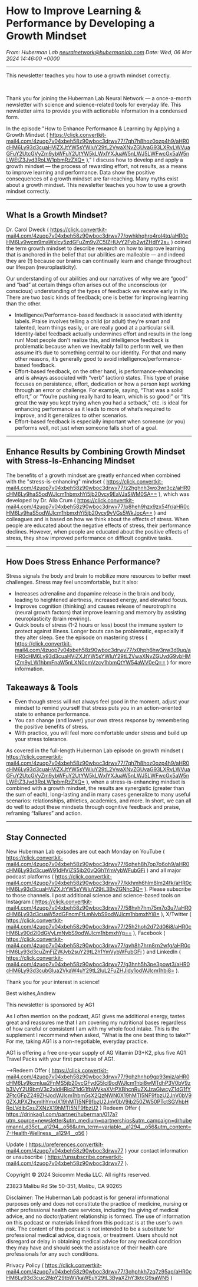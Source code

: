 # How to Improve Learning & Performance by Developing a Growth Mindset

*From: Huberman Lab <neuralnetwork@hubermanlab.com>*
*Date: Wed, 06 Mar 2024 14:46:00 +0000*

---

This newsletter teaches you how to use a growth
mindset correctly.

‌ ‌ ‌ ‌ ‌ ‌ ‌ ‌ ‌ ‌ ‌ ‌ ‌ ‌ ‌ ‌ ‌ ‌ ‌ ‌ ‌ ‌ ‌ ‌ ‌ ‌ ‌ ‌ ‌ ‌ ‌ ‌ ‌ ‌ ‌ ‌ ‌ ‌ ‌ ‌ ‌ ‌ ‌ ‌ ‌ ‌ ‌ ‌ ‌ ‌ ‌ ‌ ‌ ‌ ‌ ‌ ‌ ‌ ‌ ‌ ‌ ‌ ‌ ‌ ‌ ‌ ‌ ‌ ‌ ‌ ‌ ‌ ‌ ‌ ‌ ‌ ‌ ‌ ‌ ‌ ‌ ‌ ‌ ‌ ‌ ‌ ‌ ‌ ‌ ‌ ‌ ‌ ‌ ‌ ‌ ‌ ‌ ‌ ‌ ‌ ‌ ‌ ‌ ‌ ‌ ‌ ‌ ‌ ‌ ‌ ‌ ‌ ‌ ‌ ‌ ‌ ‌ ‌ ‌ ‌ ‌ ‌ ‌ ‌ ‌ ‌ ‌ ‌ ‌ ‌ ‌ ‌ ‌ ‌ ‌ ‌ ‌ ‌ ‌ ‌ ‌ ‌ ‌ ‌ ‌ ‌ ‌ ‌ ‌ ‌ ‌ ‌ ‌ ‌ ‌ ‌ ‌ ‌ ‌ ‌ ‌ ‌ ‌ ‌ ‌ ‌ ‌ ‌ ‌ ‌ ‌ ‌ ‌ ‌ ‌ ‌ ‌ ‌ ‌ ‌ ‌ ‌ ‌ ‌ ‌ ‌ ‌ ‌ ‌ ‌ ‌ ‌ ‌ ‌ ‌ ‌ ‌ ‌ ‌ ‌ ‌ ‌ ‌ ‌ ‌ ‌ ‌ ‌ ‌ ‌ ‌ ‌ ‌ ‌ ‌ ‌ ‌ ‌ ‌ ‌ ‌ ‌ ‌ ‌ ‌ ‌ ‌ ‌ ‌ ‌ ‌ ‌ ‌ ‌ ‌ ‌ ‌ ‌ ‌ ‌ ‌ ‌ ‌ ‌ ‌ ‌ ‌ ‌ ‌ ‌ ‌ ‌ ‌ ‌ ‌ ‌ ‌ ‌ ‌ ‌ ‌ ‌ ‌ ‌ ‌ ‌ ‌ ‌ ‌ ‌ ‌ ‌ ‌ ‌ ‌ ‌ ‌ ‌ ‌ ‌ ‌ ‌ ‌ ‌ ‌ ‌ ‌ ‌ ‌ ‌ ‌ ‌ ‌ ‌ ‌ ‌ ‌ ‌ ‌ ‌ ‌ ‌ ‌ ‌ ‌ ‌ ‌ ‌ ‌ ‌ ‌ ‌ ‌ ‌ ‌ ‌ ‌ ‌ ‌ ‌ ‌ ‌ ‌ ‌ ‌ ‌ ‌ ‌ ‌ ‌ ‌ ‌ ‌ ‌ ‌ ‌ ‌ ‌ ‌ ‌ ‌ ‌ ‌ ‌ ‌ ‌ ‌ ‌ ‌ ‌ ‌ ‌ ‌ ‌ ‌ ‌ ‌ ‌ ‌ ‌ ‌ ‌ ‌ ‌ ‌ ‌ ‌ ‌ ‌ ‌ ‌ ‌ ‌ ‌ ‌ ‌ ‌ ‌ ‌ ‌ ‌ ‌ ‌ ‌ ‌ ‌ ‌ ‌ ‌ ‌ ‌ ‌ ‌ ‌ ‌ ‌ ‌ ‌ ‌ ‌ ‌ ‌ ‌ ‌ ‌ ‌ ‌ ‌ ‌ ‌ ‌ ‌ ‌ ‌ ‌ ‌ ‌ ‌ ‌ ‌ ‌ ‌ ‌ ‌ ‌ ‌ ‌ ‌ ‌ ‌ ‌ ‌ ‌ ‌ ‌ ‌ ‌ ‌ ‌ ‌ ‌ ‌ ‌ ‌ ‌ ‌ ‌ ‌ ‌ ‌ ‌ ‌ ‌ ‌ ‌ ‌ ‌ ‌ ‌ ‌ ‌ ‌ ‌ ‌ ‌ ‌ ‌ ‌ ‌ ‌ ‌ ‌ ‌ ‌ ‌ ‌ ‌ ‌ ‌ ‌ ‌ ‌ ‌ ‌ ‌ ‌ ‌ ‌ ‌ ‌ ‌ ‌ ‌ ‌ ‌ ‌ ‌ ‌ ‌ ‌ ‌ ‌ ‌ ‌ ‌ ‌ ‌ ‌ ‌ ‌ ‌ ‌ ‌ ‌ ‌ ‌ ‌ ‌ ‌ ‌ ‌ ‌ ‌ ‌ ‌ ‌ ‌ ‌ ‌ ‌ ‌ ‌ ‌ ‌ ‌ ‌ ‌ ‌ ‌ ‌ ‌ ‌ ‌ ‌ ‌ ‌ ‌ ‌ ‌ ‌ ‌ ‌ ‌ ‌ ‌ ‌ ‌ ‌ ‌ ‌ ‌ ‌ ‌ ‌ ‌ ‌ ‌ ‌ ‌ ‌ ‌ ‌ ‌ ‌ ‌ ‌ ‌ ‌ ‌ ‌ ‌ ‌ ‌ ‌ ‌ ‌ ‌ ‌ ‌ ‌ ‌ ‌ ‌ ‌ ‌ ‌ ‌ ‌ ‌ ‌ ‌ ‌ ‌ ‌ ‌ ‌ ‌ ‌ ‌ ‌ ‌ ‌ ‌ ‌ ‌ ‌ ‌ ‌ ‌ ‌ ‌ ‌ ‌ ‌

Thank you for joining the Huberman Lab Neural Network — a
once-a-month newsletter with science and science-related tools
for everyday life. This newsletter aims to provide you with
actionable information in a condensed form.

In the episode "How to Enhance Performance & Learning by Applying
a Growth Mindset (
https://click.convertkit-mail4.com/4zuop7v04xbeh58z90wboc3drwv77/7qh7h8hoz0ozp4h9/aHR0cHM6Ly93d3cuaHViZXJtYW5sYWIuY29tL2VwaXNvZGUvaG93LXRvLWVuaGFuY2UtcGVyZm9ybWFuY2UtYW5kLWxlYXJuaW5nLWJ5LWFwcGx5aW5nLWEtZ3Jvd3RoLW1pbmRzZXQ=
)," I discuss how to develop and apply a growth mindset — the
process of rewarding effort, not results, as a means to improve
learning and performance. Data show the positive consequences of
a growth mindset are far-reaching. Many myths exist about a
growth mindset. This newsletter teaches you how to use a growth
mindset correctly.

-------------------------
What Is a Growth Mindset?
-------------------------

​Dr. Carol Dweck (
https://click.convertkit-mail4.com/4zuop7v04xbeh58z90wboc3drwv77/owhkhqhro4rol4tq/aHR0cHM6Ly9wcm9maWxlcy5zdGFuZm9yZC5lZHUvY2Fyb2wtZHdlY2s=
) coined the term growth mindset to describe research on how to
improve learning that is anchored in the belief that our
abilities are malleable — and indeed they are (!) because our
brains can continually learn and change throughout our lifespan
(neuroplasticity).

Our understanding of our abilities and our narratives of why we
are “good” and “bad” at certain things often arises out of the
unconscious (or conscious) understanding of the types of feedback
we receive early in life. There are two basic kinds of feedback;
one is better for improving learning than the other.

* Intelligence/Performance-based feedback is associated with
identity labels. Praise involves telling a child (or adult)
they’re smart and talented, learn things easily, or are really
good at a particular skill. Identity-label feedback actually
undermines effort and results in the long run! Most people don't
realize this, and intelligence feedback is problematic because
when we inevitably fail to perform well, we then assume it’s due
to something central to our identity. For that and many other
reasons, it’s generally good to avoid
intelligence/performance-based feedback.
* Effort-based feedback, on the other hand, is
performance-enhancing and is always associated with “verb”
(action) states. This type of praise focuses on persistence,
effort, dedication or how a person kept working through an error
or challenge. For example, saying, “That was a solid effort,” or
“You’re pushing really hard to learn, which is so good!” or “It’s
great the way you kept trying when you had a setback,” etc. is
ideal for enhancing performance as it leads to more of what’s
required to improve, and it generalizes to other scenarios.
* Effort-based feedback is especially important when someone (or
you) performs well, not just when someone falls short of a goal.

-----------------------------------------------------------------
Enhance Results by Combining Growth Mindset with
Stress-Is-Enhancing Mindset
-----------------------------------------------------------------

The benefits of a growth mindset are greatly enhanced when
combined with the "stress-is-enhancing" mindset (
https://click.convertkit-mail4.com/4zuop7v04xbeh58z90wboc3drwv77/z2hghnh3wo3wr3cz/aHR0cHM6Ly9haS5odWJlcm1hbmxhYi5jb20vcy9EaVJaSWM0SA==
), which was developed by Dr. Alia Crum (
https://click.convertkit-mail4.com/4zuop7v04xbeh58z90wboc3drwv77/p8heh9hzx9zx54fr/aHR0cHM6Ly9haS5odWJlcm1hbmxhYi5jb20vcy9vVGs5WkJocA==
) and colleagues and is based on how we think about the effects
of stress. When people are educated about the negative effects of
stress, their performance declines. However, when people are
educated about the positive effects of stress, they show improved
performance on difficult cognitive tasks.

------------------------------------
How Does Stress Enhance Performance?
------------------------------------

Stress signals the body and brain to mobilize more resources to
better meet challenges. Stress may feel uncomfortable, but it
also:

* Increases adrenaline and dopamine release in the brain and
body, leading to heightened alertness, increased energy, and
elevated focus.
* Improves cognition (thinking) and causes release of
neurotrophins (neural growth factors) that improve learning and
memory by assisting neuroplasticity (brain rewiring).
* Quick bouts of stress (1-2 hours or less) boost the immune
system to protect against illness. Longer bouts can be
problematic, especially if they alter sleep. See the episode on
mastering stress (
https://click.convertkit-mail4.com/4zuop7v04xbeh58z90wboc3drwv77/x0hph6hw3nw3d9ug/aHR0cHM6Ly93d3cuaHViZXJtYW5sYWIuY29tL2VwaXNvZGUvdG9vbHMtZm9yLW1hbmFnaW5nLXN0cmVzcy1hbmQtYW54aWV0eQ==
) for more information.

Takeaways & Tools
-----------------

* Even though stress will not always feel good in the moment,
adjust your mindset to remind yourself that stress puts you in an
action-oriented state to enhance performance.
* You can change (and lower) your own stress response by
remembering the positive benefits of stress.
* With practice, you will feel more comfortable under stress and
build up your stress tolerance.

As covered in the full-length Huberman Lab episode on growth
mindset (
https://click.convertkit-mail4.com/4zuop7v04xbeh58z90wboc3drwv77/7qh7h8hoz0ozp4h9/aHR0cHM6Ly93d3cuaHViZXJtYW5sYWIuY29tL2VwaXNvZGUvaG93LXRvLWVuaGFuY2UtcGVyZm9ybWFuY2UtYW5kLWxlYXJuaW5nLWJ5LWFwcGx5aW5nLWEtZ3Jvd3RoLW1pbmRzZXQ=
), when a stress-is-enhancing mindset is combined with a growth
mindset, the results are synergistic (greater than the sum of
each), long-lasting and in many cases generalize to many useful
scenarios: relationships, athletics, academics, and more. In
short, we can all do well to adopt these mindsets through
cognitive feedback and praise, reframing “failures” and action.

--------------
Stay Connected
--------------

New Huberman Lab episodes are out each Monday on YouTube (
https://click.convertkit-mail4.com/4zuop7v04xbeh58z90wboc3drwv77/6qheh8h7op7o6oh9/aHR0cHM6Ly93d3cueW91dHViZS5jb20vQGh1YmVybWFubGFi
) and all major podcast platforms (
https://click.convertkit-mail4.com/4zuop7v04xbeh58z90wboc3drwv77/kkhmh6hlm8lm24fk/aHR0cHM6Ly93d3cuaHViZXJtYW5sYWIuY29tL3BvZGNhc3Q=
). Please subscribe to those channels. I post additional science
and science-based tools on Instagram (
https://click.convertkit-mail4.com/4zuop7v04xbeh58z90wboc3drwv77/58hvh7hm75m7o3u7/aHR0cHM6Ly93d3cuaW5zdGFncmFtLmNvbS9odWJlcm1hbmxhYi8=
), X/Twitter (
https://click.convertkit-mail4.com/4zuop7v04xbeh58z90wboc3drwv77/25h2hoh2d72d06i8/aHR0cHM6Ly90d2l0dGVyLmNvbS9odWJlcm1hbmxhYg==
), Facebook (
https://click.convertkit-mail4.com/4zuop7v04xbeh58z90wboc3drwv77/qvh8h7hrn8rn2wfg/aHR0cHM6Ly93d3cuZmFjZWJvb2suY29tL2h1YmVybWFubGFi
) and LinkedIn (
https://click.convertkit-mail4.com/4zuop7v04xbeh58z90wboc3drwv77/g3hnh5h3pe3powt3/aHR0cHM6Ly93d3cubGlua2VkaW4uY29tL2luL2FuZHJldy1odWJlcm1hbi8=
).

Thank you for your interest in science!

Best wishes,Andrew

This newsletter is sponsored by AG1

As I often mention on the podcast, AG1 gives me additional
energy, tastes great and reassures me that I am covering my
nutritional bases regardless of how careful or consistent I am
with my whole food intake. This is the supplement I recommend
when asked, "What is the one best thing to take?" For me, taking
AG1 is a non-negotiable, everyday practice.

AG1 is offering a free one-year supply of AG Vitamin D3+K2, plus
five AG1 Travel Packs with your first purchase of AG1.

-->Redeem Offer (
https://click.convertkit-mail4.com/4zuop7v04xbeh58z90wboc3drwv77/9qhzhnhp9gp93miz/aHR0cHM6Ly9kcmlua2FnMS5jb20vcGFydG5lci9odWJlcm1hbi8wMTdhP3V0bV9zb3VyY2U9bmV3c2xldHRlciZ1dG1fbWVkaXVtPXBhcnRuZXJzaGlwcyZ1dG1fY2FtcGFpZ249ZHJodWJlcm1hbm5sX2QzNWN0X19hMTI5NF9fbzU2JnV0bV90ZXJtPXZhcmlhYmxlX19hMTI5NF9fbzU2JnV0bV9jb250ZW50PTctSGVhbHRoLVdlbGxuZXNzX19hMTI5NF9fbzU2
)
Redeem Offer (
https://drinkag1.com/partner/huberman/017a?utm_source=newsletter&utm_medium=partnerships&utm_campaign=drhubermannl_d35ct__a1294__o56&utm_term=variable__a1294__o56&utm_content=7-Health-Wellness__a1294__o56
)

Update (
https://preferences.convertkit-mail4.com/4zuop7v04xbeh58z90wboc3drwv77
) your contact information or unsubscribe (
https://unsubscribe.convertkit-mail4.com/4zuop7v04xbeh58z90wboc3drwv77
).

Copyright © 2024 Scicomm Media LLC. All rights reserved.

23823 Malibu Rd Ste 50-351, Malibu, CA 90265

Disclaimer: The Huberman Lab podcast is for general informational
purposes only and does not constitute the practice of medicine,
nursing or other professional health care services, including the
giving of medical advice, and no doctor/patient relationship is
formed. The use of information on this podcast or materials
linked from this podcast is at the user's own risk. The content
of this podcast is not intended to be a substitute for
professional medical advice, diagnosis, or treatment. Users
should not disregard or delay in obtaining medical advice for any
medical condition they may have and should seek the assistance of
their health care professionals for any such conditions.

Privacy Policy (
https://click.convertkit-mail4.com/4zuop7v04xbeh58z90wboc3drwv77/3ohphkh7zq7z95ap/aHR0cHM6Ly93d3cuc2NpY29tbWVkaWEuY29tL3ByaXZhY3ktcG9saWN5
)